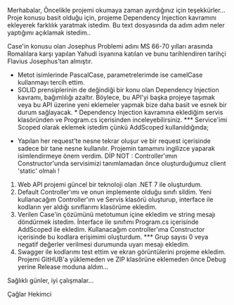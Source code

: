Merhabalar,
Öncelikle projemi okumaya zaman ayırdığınız için teşekkürler...
Proje konusu basit olduğu için, projeme Dependency Injection kavramını ekleyerek farklılık yaratmak istedim. Bu text dosyasında da adım adım neler yaptığımı açıklamak istedim..

Case'in konusu olan Josephus Problemi adını MS 66-70 yılları arasında Romalılara karşı yapılan Yahudi isyanına katılan ve bunu tarihlendiren tarihçi Flavius ​​Josephus’tan almıştır.

* Metot isimlerinde PascalCase, parametrelerimde ise camelCase kullanmayı tercih ettim.
* SOLID prensiplerinin de değindiği bir konu olan Dependency Injection kavramı, bağımlılığı azaltır. Böylece, bu API'yi başka projeye taşımak veya bu API üzerine yeni eklemeler yapmak bize  daha basit ve esnek bir durum sağlayacak. * Dependency Injection kavramına eklediğim servis klasöründen ve Program.cs içerisinden inceleyebilirsiniz. *** Service'imi Scoped olarak eklemek istedim çünkü AddScoped kullanıldığında;
- Yapılan her request’te nesne tekrar oluşur ve bir request içerisinde sadece bir tane nesne kullanılır.
Projemin tamamını ingilizce yaparak isimlendirmeye önem verdim.
DİP NOT : Controller'ımın Constructor'unda servisimizi tanımlamadan önce oluşturduğumuz client 'static' olmalı !

1) Web API projemi güncel bir teknoloji olan .NET 7 ile oluşturdum.
2) Default Controller'ımı ve onun implemente olduğu sınıfı sildim. Yeni kullanacağım Controller'ım ve Servis klasörü oluşturup, interface ile kodların yer aldığı sınıflarımı klasörüme ekledim.
3) Verilen Case'in çözümünü metotumun içine ekledim ve string mesajı döndürmek istedim. İnterface ile sınıfımı Program.cs içerisinde AddScoped ile ekledim. Kullanacağım controller'ıma Constructor içerisinde bu kodlara erişimimi oluşturdum.
*** Grup sayısı 0 veya negatif değerler verilmesi durumunda uyarı mesajı ekledim.
4) Swagger ile kodlarımı test ettim ve ekran görüntülerini projeme ekledim. Projemi GitHUB'a yüklemeden ve ZIP klasörüne eklemeden önce Debug yerine Release moduna aldım...

Sağlıklı günler, iyi çalışmalar...


Çağlar Hekimci
